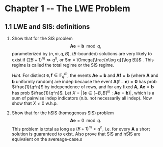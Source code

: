 # Chapter 1 -- The LWE Problem

## 1.1 LWE and SIS: definitions

1. Show that for the SIS problem
    $$
    \mathbf{A}\mathbf{e} = \mathbf{b} \mod q,
    $$
    parameterized by $(n,m,q,B)$, ($B$-bounded) solutions are very likely to exist if $(2B+1)^m \gg q^n$, or $m = \Omega(\frac{n\log q}{\log B})$ . This regime is called the total regime or the SIS regime.

    *Hint.* For distinct $\boldsymbol{e}, \boldsymbol{f} \in \mathbb{F}_q^m$, the events $\boldsymbol{Ae=b}$ and  $\boldsymbol{Af=b}$ (where $\boldsymbol{A}$ and $\boldsymbol{b}$ uniformly random) are indep because the event $\boldsymbol{A}(\boldsymbol{f}-\boldsymbol{e})=\boldsymbol{0}$ has prob $\frac{1}{q^n}$ by independence of rows, and for any fixed $\boldsymbol{A}$,  $\boldsymbol{Ae}  = \boldsymbol{b}$ has prob $\frac{1}{q^n}$. Let $X = |\{\boldsymbol{e} \in [-B, B]^m: \boldsymbol{Ae}=\boldsymbol{b}\}|$, which is a sum of pairwise indep indicators (n.b. not necessarily all indep). Now show that $X\neq 0$ w.h.p. 

2. Show that for the hSIS (homogenous SIS) problem
    $$
    \mathbf{A}\mathbf{e} = 0 \mod q.
    $$
    This problem is total as long as $(B+1)^m > q^n$, i.e. for every $\mathbf{A}$ a short solution is guaranteed to exist. Also prove that SIS and hSIS are equivalent on the avereage-case.s